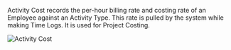 <!-- add-breadcrumbs -->
Activity Cost records the per-hour billing rate and costing rate of an Employee against an Activity Type.
This rate is pulled by the system while making Time Logs. It is used for Project Costing.

<img class="screenshot" alt="Activity Cost" src="{{docs_base_url}}/assets/img/project/activity_cost.png">
